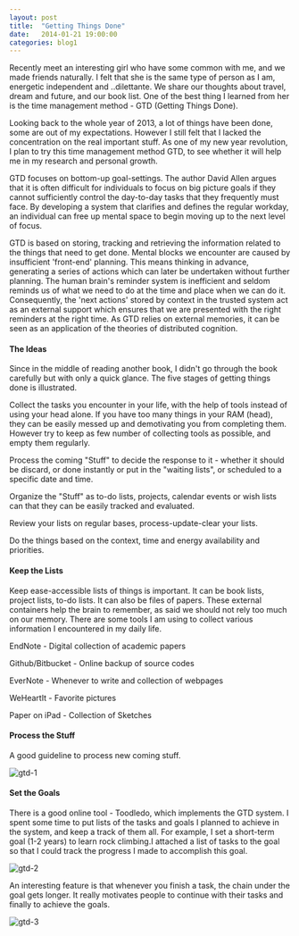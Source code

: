 ```yaml
---
layout: post
title:  "Getting Things Done"
date:   2014-01-21 19:00:00
categories: blog1
---
```


Recently meet an interesting girl who have some common with me, and we made friends naturally. I felt that she is the same type of person as I am, energetic independent and ..dilettante. We share our thoughts about travel, dream and future, and our book list. One of the best thing I learned from her is the time management method - GTD (Getting Things Done).

Looking back to the whole year of 2013, a lot of things have been done, some are out of my expectations. However I still felt that I lacked the concentration on the real important stuff. As one of my new year revolution, I plan to try this time management method GTD, to see whether it will help me in my research and personal growth.

GTD focuses on bottom-up goal-settings. The author David Allen argues that it is often difficult for individuals to focus on big picture goals if they cannot sufficiently control the day-to-day tasks that they frequently must face. By developing a system that clarifies and defines the regular workday, an individual can free up mental space to begin moving up to the next level of focus.

GTD is based on storing, tracking and retrieving the information related to the things that need to get done. Mental blocks we encounter are caused by insufficient 'front-end' planning. This means thinking in advance, generating a series of actions which can later be undertaken without further planning. The human brain's reminder system is inefficient and seldom reminds us of what we need to do at the time and place when we can do it. Consequently, the 'next actions' stored by context in the trusted system act as an external support which ensures that we are presented with the right reminders at the right time. As GTD relies on external memories, it can be seen as an application of the theories of distributed cognition.

#### The Ideas

Since in the middle of reading another book, I didn't go through the book carefully but with only a quick glance. The five stages of getting things done is illustrated.

Collect the tasks you encounter in your life, with the help of tools instead of using your head alone. If you have too many things in your RAM (head), they can be easily messed up and demotivating you from completing them. However try to keep as few number of collecting tools as possible, and empty them regularly.

Process the coming "Stuff" to decide the response to it - whether it should be discard, or done instantly or put in the "waiting lists", or scheduled to a specific date and time.

Organize the "Stuff" as to-do lists, projects, calendar events or wish lists can that they can be easily tracked and evaluated.

Review your lists on regular bases, process-update-clear your lists.

Do the things based on the context, time and energy availability and priorities.

#### Keep the Lists

Keep ease-accessible lists of things is important. It can be book lists, project lists, to-do lists. It can also be files of papers. These external containers help the brain to remember, as said we should not rely too much on our memory. There are some tools I am using to collect various information I encountered in my daily life.

EndNote - Digital collection of academic papers

Github/Bitbucket - Online backup of source codes

EverNote - Whenever to write and collection of webpages

WeHeartIt - Favorite pictures

Paper on iPad - Collection of Sketches

#### Process the Stuff

A good guideline to process new coming stuff.

![gtd-1](/assets/gtd-1.png)

#### Set the Goals

There is a good online tool - Toodledo, which implements the GTD system. I spent some time to put lists of the tasks and goals I planned to achieve in the system, and keep a track of them all. For example, I set a short-term goal (1-2 years) to learn rock climbing.I attached a list of tasks to the goal so that I could track the progress I made to accomplish this goal.

![gtd-2](/assets/gtd-2.png)

An interesting feature is that whenever you finish a task, the chain under the goal gets longer. It really motivates people to continue with their tasks and finally to achieve the goals.

![gtd-3](/assets/gtd-3.png)
